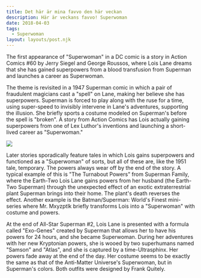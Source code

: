 ```yaml
---
title: Det här är mina favvo den här veckan
description: Här är veckans favvo! Superwoman
date: 2018-04-03
tags:
  - Superwoman
layout: layouts/post.njk
---
```

The first appearance of "Superwoman" in a DC comic is a story in Action Comics #60 by Jerry Siegel and George Roussos, where Lois Lane dreams that she has gained superpowers from a blood transfusion from Superman and launches a career as Superwoman.

The theme is revisited in a 1947 Superman comic in which a pair of fraudulent magicians cast a "spell" on Lane, making her believe she has superpowers. Superman is forced to play along with the ruse for a time, using super-speed to invisibly intervene in Lane's adventures, supporting the illusion. She briefly sports a costume modeled on Superman's before the spell is "broken". A story from Action Comics has Lois actually gaining superpowers from one of Lex Luthor's inventions and launching a short-lived career as "Superwoman."

<img src="https://upload.wikimedia.org/wikipedia/en/e/e0/Superwoman.png" />

Later stories sporadically feature tales in which Lois gains superpowers and functioned as a "Superwoman" of sorts, but all of these are, like the 1951 tale, temporary. The powers always wear off by the end of the story. A typical example of this is "The Turnabout Powers" from Superman Family, where the Earth-Two Lois Lane gains powers from her husband (the Earth-Two Superman) through the unexpected effect of an exotic extraterrestrial plant Superman brings into their home. The plant's death reverses the effect. Another example is the Batman/Superman: World's Finest mini-series where Mr. Mxyzptlk briefly transforms Lois into a "Superwoman" with costume and powers.

At the end of All-Star Superman #2, Lois Lane is presented with a formula called "Exo-Genes" created by Superman that allows her to have his powers for 24 hours, and she became Superwoman. During her adventures with her new Kryptonian powers, she is wooed by two superhumans named "Samson" and "Atlas", and she is captured by a time-Ultrasphinx. Her powers fade away at the end of the day. Her costume seems to be exactly the same as that of the Anti-Matter Universe's Superwoman, but in Superman's colors. Both outfits were designed by Frank Quitely.
